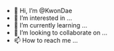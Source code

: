 - 👋 Hi, I’m @KwonDae
- 👀 I’m interested in ...
- 🌱 I’m currently learning ...
- 💞️ I’m looking to collaborate on ...
- 📫 How to reach me ...

<!---
KwonDae/KwonDae is a ✨ special ✨ repository because its `README.md` (this file) appears on your GitHub profile.
You can click the Preview link to take a look at your changes.
--->
